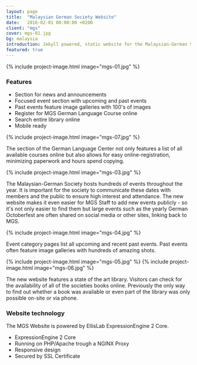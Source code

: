 ```yaml
---
layout: page
title:  "Malaysian German Society Website"
date:   2016-02-01 00:00:00 +0200
client: "mgs"
cover: mgs-01.jpg
bg: malaysia
introduction: Jekyll powered, static website for the Malaysian-German Society in Penang.
featured: true
---
```


{% include project-image.html image="mgs-01.jpg" %}

### Features

- Section for news and announcements
- Focused event section with upcoming and past events
- Past events feature image galleries with 100's of images
- Register for MGS German Language Course online
- Search entire library online
- Mobile ready

{% include project-image.html image="mgs-07.jpg" %}

The section of the German Language Center not only features a list of all available courses online but also allows for easy online-registration, minimizing paperwork and hours spend copying.

{% include project-image.html image="mgs-03.jpg" %}

The Malaysian-German Society hosts hundreds of events throughout the year. It is important for the society to communicate these dates with members and the public to ensure high interest and attendance. The new website makes it even easier for MGS Staff to add new events publicly - so it's not only easier to find them but large events such as the yearly German Octoberfest are often shared on social media or other sites, linking back to MGS.

{% include project-image.html image="mgs-04.jpg" %}

Event category pages list all upcoming and recent past events. Past events often feature image galleries with hundreds of amazing shots.

{% include project-image.html image="mgs-05.jpg" %}
{% include project-image.html image="mgs-06.jpg" %}

The new website features a state of the art library. Visitors can check for the availability of all of the societies books online. Previously the only way to find out whether a book was available or even part of the library was only possible on-site or via phone.

### Website technology

The MGS Website is powered by EllisLab ExpressionEngine 2 Core.

- ExpressionEngine 2 Core
- Running on PHP/Apache trough a NGINX Proxy
- Responsive design
- Secured by SSL Certificate

